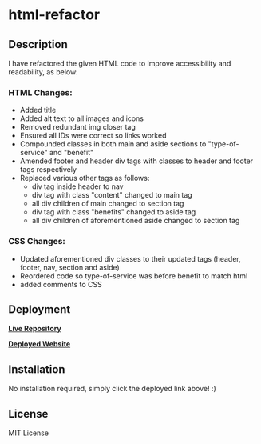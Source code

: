# html-refactor

## Description 

I have refactored the given HTML code to improve accessibility and readability, as below:

### HTML Changes:
* Added title
* Added alt text to all images and icons
* Removed redundant img closer tag
* Ensured all IDs were correct so links worked
* Compounded classes in both main and aside sections to "type-of-service" and "benefit"
* Amended footer and header div tags with classes to header and footer tags respectively
* Replaced various other tags as follows:
    * div tag inside header to nav
    * div tag with class "content" changed to main tag
    * all div children of main changed to section tag
    * div tag with class "benefits" changed to aside tag
    * all div children of aforementioned aside changed to section tag

### CSS Changes:
* Updated aforementioned div classes to their updated tags (header, footer, nav, section and aside)
* Reordered code so type-of-service was before benefit to match html
* added comments to CSS

## Deployment

__[Live Repository](https://github.com/jbkennaugh/html5-refactor)__

__[Deployed Website](https://www.google.com)__

## Installation

No installation required, simply click the deployed link above! :)

## License

MIT License